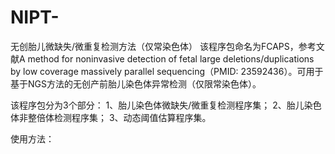 # NIPT-
无创胎儿微缺失/微重复检测方法（仅常染色体）
该程序包命名为FCAPS，参考文献A method for noninvasive detection of fetal large deletions/duplications by low coverage massively parallel sequencing（PMID: 23592436）。可用于基于NGS方法的无创产前胎儿染色体异常检测（仅限常染色体）。

该程序包分为3个部分：
1、胎儿染色体微缺失/微重复检测程序集；
2、胎儿染色体非整倍体检测程序集；
3、动态阈值估算程序集。

使用方法：
